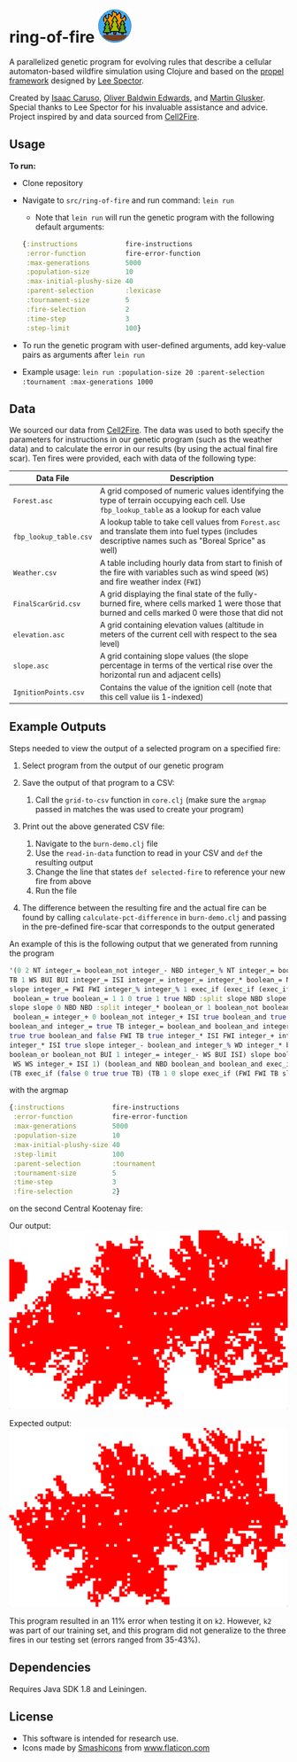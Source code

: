# ring-of-fire  <img src="logo.png" width="60" height="60"/>



A parallelized genetic program for evolving rules that describe a cellular automaton-based wildfire simulation using Clojure and based on the [propel framework](https://github.com/lspector/propel) designed by [Lee Spector](https://github.com/lspector). 

Created by [Isaac Caruso](https://github.com/icaruso21), [Oliver Baldwin Edwards](https://github.com/Oliver-BE), and [Martin Glusker](https://github.com/mglusker). 
Special thanks to Lee Spector for his invaluable assistance and advice. 
Project inspired by and data sourced from [Cell2Fire](https://github.com/cell2fire/Cell2Fire).

## Usage

**To run:**
 * Clone repository
 * Navigate to  `src/ring-of-fire` and run command: `lein run`
    * Note that `lein run` will run the genetic program with the following default arguments:

    ```clojure
    {:instructions            fire-instructions
     :error-function          fire-error-function
     :max-generations         5000
     :population-size         10
     :max-initial-plushy-size 40
     :parent-selection        :lexicase
     :tournament-size         5
     :fire-selection          2
     :time-step               3
     :step-limit              100}
    ```

 * To run the genetic program with user-defined arguments, add key-value pairs as arguments after `lein run` 
 * Example usage: `lein run :population-size 20 :parent-selection :tournament :max-generations 1000` 
    
## Data

We sourced our data from [Cell2Fire](https://github.com/cell2fire/Cell2Fire). 
The data was used to both specify the parameters for instructions in our genetic program (such as the weather data) and to 
calculate the error in our results (by using the actual final fire scar).
Ten fires were provided, each with data of the following type:

| Data File                | Description   |
| ------------------------ | ------------- |
| `Forest.asc`             | A grid composed of numeric values identifying the type of terrain occupying each cell. Use `fbp_lookup_table` as a lookup for each value  |     
| `fbp_lookup_table.csv`   | A lookup table to take cell values from `Forest.asc` and translate them into fuel types (includes descriptive names such as "Boreal Sprice" as well)             |
| `Weather.csv`            | A table including hourly data from start to finish of the fire with variables such as wind speed (`WS`) and fire weather index (`FWI`)             |
| `FinalScarGrid.csv`      | A grid displaying the final state of the fully-burned fire, where cells marked 1 were those that burned and cells marked 0 were those that did not            |
| `elevation.asc`          | A grid containing elevation values (altitude in meters of the current cell with respect to the sea level)            |
| `slope.asc`              | A grid containing slope values (the slope percentage in terms of the vertical rise over the horizontal run and adjacent cells)         |
| `IgnitionPoints.csv`     | Contains the value of the ignition cell (note that this cell value iis 1-indexed)         |

## Example Outputs

Steps needed to view the output of a selected program on a specified fire:

1. Select program from the output of our genetic program

2. Save the output of that program to a CSV:
    1. Call the `grid-to-csv` function in `core.clj` 
    (make sure the `argmap` passed in matches the was used to create your program)
    
3. Print out the above generated CSV file:
    1. Navigate to the `burn-demo.clj` file
    2. Use the `read-in-data` function to read in your CSV and `def` the resulting output
    3. Change the line that states `def selected-fire` to reference your new fire from above
    4. Run the file
    
4. The difference between the resulting fire and the actual fire can be found
by calling `calculate-pct-difference` in `burn-demo.clj` and passing in the 
pre-defined fire-scar that corresponds to the output generated 
 
An example of this is the following output that we generated from running the program
```clojure
'(0 2 NT integer_= boolean_not integer_- NBD integer_% NT integer_= boolean_not boolean_and :split integer_+ integer_% 
TB 1 WS BUI BUI integer_= ISI integer_= integer_= integer_* boolean_= NT integer_= integer_* TB integer_= integer_= 
slope integer_= FWI FWI integer_% integer_% 1 exec_if (exec_if (exec_if (slope TB slope boolean_not true NT true true
 boolean_= true boolean_= 1 1 0 true 1 true NBD :split slope NBD slope integer_* 0 NBD slope slope TB integer_+ 0 slope 
slope slope 0 NBD NBD :split integer_* boolean_or 1 boolean_not boolean_not boolean_or integer_% boolean_not boolean_not
 boolean_= integer_+ 0 boolean_not integer_+ ISI true boolean_and true true boolean_and true boolean_and :split 
boolean_and integer_= true TB integer_= boolean_and boolean_and integer_= true :split true true boolean_and ISI FWI 
true true boolean_and false FWI TB true integer_* ISI FWI integer_+ integer_= FWI boolean_and true ISI) (integer_= 
integer_* ISI true slope integer_- boolean_and integer_% WD integer_* boolean_not integer_- integer_- integer_= ISI WS 
boolean_or boolean_not BUI 1 integer_= integer_- WS BUI ISI) slope boolean_and boolean_or :split integer_+ BUI 1 NBD WS
 WS WS integer_+ ISI 1) (boolean_and NBD boolean_and boolean_and exec_if (true 2) (WD exec_if (boolean_and 1 true 2) 
(TB exec_if (false 0 true true TB) (TB 1 0 slope exec_if (FWI FWI TB slope 1 WD FWI) ()))))) ()))
```
with the argmap
```clojure
{:instructions            fire-instructions
 :error-function          fire-error-function
 :max-generations         5000
 :population-size         10
 :max-initial-plushy-size 40
 :step-limit              100
 :parent-selection        :tournament
 :tournament-size         5
 :time-step               3
 :fire-selection          2}
```
on the second Central Kootenay fire:

Our output:
![Our output k2](k2-output.png)

Expected output:
![Actual output k2](k2.png)

This program resulted in an 11% error when testing it on `k2`. However, `k2` was part of 
our training set, and this program did not generalize to the three fires in our testing set
(errors ranged from 35-43%).

## Dependencies

Requires Java SDK 1.8 and Leiningen. 

## License

* This software is intended for research use. 
* <div>Icons made by <a href="https://www.flaticon.com/authors/smashicons" title="Smashicons">Smashicons</a> from <a href="https://www.flaticon.com/" title="Flaticon">www.flaticon.com</a></div>


